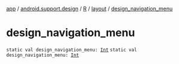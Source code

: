 [app](../../../index.md) / [android.support.design](../../index.md) / [R](../index.md) / [layout](index.md) / [design_navigation_menu](.)

# design_navigation_menu

`static val design_navigation_menu: `[`Int`](https://kotlinlang.org/api/latest/jvm/stdlib/kotlin/-int/index.html)
`static val design_navigation_menu: `[`Int`](https://kotlinlang.org/api/latest/jvm/stdlib/kotlin/-int/index.html)